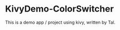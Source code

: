 KivyDemo-ColorSwitcher
======================

This is a demo app / project using kivy, written by Tal.
